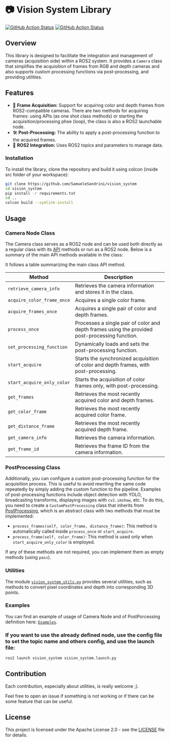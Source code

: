 # 📷 Vision System Library
[![GitHub Action
Status](https://github.com/JRL-CARI-CNR-UNIBS/vision_system/workflows/humble/badge.svg)](https://github.com/JRL-CARI-CNR-UNIBS/vision_system)
[![GitHub Action
Status](https://github.com/JRL-CARI-CNR-UNIBS/vision_system/workflows/rolling/badge.svg)](https://github.com/JRL-CARI-CNR-UNIBS/vision_system)

## Overview

This library is designed to facilitate the integration and management of cameras (acquisition side) within a ROS2 system. It provides a `Camera` class that simplifies the acquisition of frames from RGB and depth cameras and also supports custom processing functions via post-processing, and providing utilities.

## Features

- 🎥 **Frame Acquisition:** Support for acquiring color and depth frames from ROS2-compatible cameras. There are two methods for acquiring frames: using APIs (as one shot class methods) or starting the acquisition/processing phse (loop), the class is also a ROS2 launchable node.
- 🛠️ **Post-Processing:** The ability to apply a post-processing function to the acquired frames.
- 🔧 **ROS2 Integration:** Uses ROS2 topics and parameters to manage data.

### Installation

To install the library, clone the repository and build it using colcon (inside src folder of your workspace):

```bash
git clone https://github.com/SamueleSandrini/vision_system
cd vision_system
pip install -r requirements.txt
cd ..
colcon build --symlink-install
```

## Usage

### Camera Node Class
The Camera class serves as a ROS2 node and can be used both directly as a regular class with its [API](https://jrl-cari-cnr-unibs.github.io/vision_system/) methods or run as a ROS2 node. Below is a summary of the main API methods available in the class:

It follows a table summarizing the main class API method.

| Method                          | Description                                                                                                           |
|---------------------------------|-----------------------------------------------------------------------------------------------------------------------|
| `retrieve_camera_info`          | Retrieves the camera information and stores it in the class.                                                           |
| `acquire_color_frame_once`      | Acquires a single color frame.                                                                                        |
| `acquire_frames_once`           | Acquires a single pair of color and depth frames.                                                                      |
| `process_once`                  | Processes a single pair of color and depth frames using the provided post-processing function.                         |
| `set_processing_function`       | Dynamically loads and sets the post-processing function.                                                                |
| `start_acquire`                 | Starts the synchronized acquisition of color and depth frames, with post-processing.                                   |
| `start_acquire_only_color`      | Starts the acquisition of color frames only, with post-processing.                                                      |
| `get_frames`                    | Retrieves the most recently acquired color and depth frames.                                                            |
| `get_color_frame`               | Retrieves the most recently acquired color frame.                                                                      |
| `get_distance_frame`            | Retrieves the most recently acquired depth frame.                                                                       |
| `get_camera_info`               | Retrieves the camera information.                                                                                      |
| `get_frame_id`                  | Retrieves the frame ID from the camera information.                                                                    |

### PostProcessing Class

Additionally, you can configure a custom post-processing function for the acquisition process. This is useful to avoid rewriting the same code repeatedly by simply adding the custom function to the pipeline. Examples of post-processing functions include object detection with YOLO, broadcasting transforms, displaying images with `cv2.imshow`, etc. To do this, you need to create a `CustomPostProcessing` class that inherits from [PostProcessing](https://github.com/JRL-CARI-CNR-UNIBS/vision_system/blob/main/vision_system/post_processing.py), which is an abstract class with two methods that must be implemented:

- `process_frames(self, color_frame, distance_frame)`: This method is automatically called inside `process_once` or `start_acquire`.
- `process_frame(self, color_frame)`: This method is used only when `start_acquire_only_color` is employed.

If any of these methods are not required, you can implement them as empty methods (using `pass`).

### Utilities

The module [`vision_system_utils.py`](https://github.com/JRL-CARI-CNR-UNIBS/vision_system/blob/main/vision_system/vision_system_utils.py) provides several utilities, such as methods to convert pixel coordinates and depth into corresponding 3D points.


### Examples

You can find an example of usage of Camera Node and of PostPorcessing definition here: [`Examples`](https://github.com/JRL-CARI-CNR-UNIBS/vision_system/tree/main/examples).


### If you want to use the already defined node, use the config file to set the topic name and others config, and use the launch file:

```bash
ros2 launch vision_system vision_system.launch.py
```

## Contribution

Each contribution, especially about utilities, is really welcome ;).

Feel free to open an issue if something is not working or if there can be some feature that can be useful.

## License

This project is licensed under the Apache License 2.0 - see the [LICENSE](https://github.com/JRL-CARI-CNR-UNIBS/vision_system/blob/main/LICENSE) file for details.

